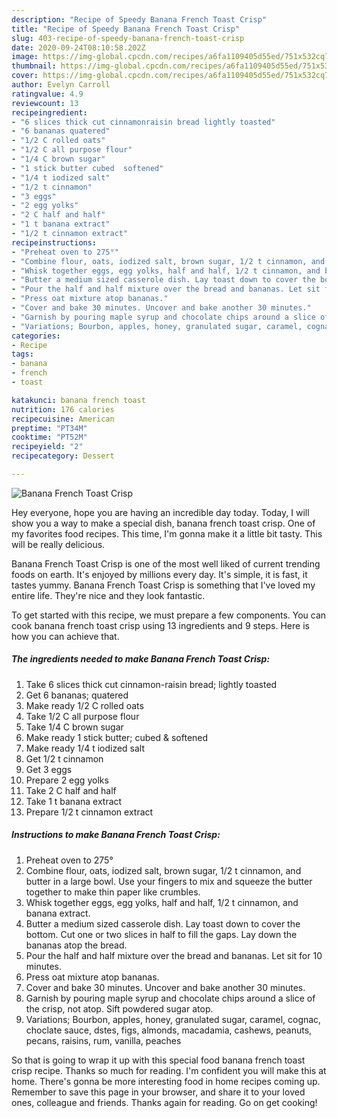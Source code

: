 ```yaml
---
description: "Recipe of Speedy Banana French Toast Crisp"
title: "Recipe of Speedy Banana French Toast Crisp"
slug: 403-recipe-of-speedy-banana-french-toast-crisp
date: 2020-09-24T08:10:58.202Z
image: https://img-global.cpcdn.com/recipes/a6fa1109405d55ed/751x532cq70/banana-french-toast-crisp-recipe-main-photo.jpg
thumbnail: https://img-global.cpcdn.com/recipes/a6fa1109405d55ed/751x532cq70/banana-french-toast-crisp-recipe-main-photo.jpg
cover: https://img-global.cpcdn.com/recipes/a6fa1109405d55ed/751x532cq70/banana-french-toast-crisp-recipe-main-photo.jpg
author: Evelyn Carroll
ratingvalue: 4.9
reviewcount: 13
recipeingredient:
- "6 slices thick cut cinnamonraisin bread lightly toasted"
- "6 bananas quatered"
- "1/2 C rolled oats"
- "1/2 C all purpose flour"
- "1/4 C brown sugar"
- "1 stick butter cubed  softened"
- "1/4 t iodized salt"
- "1/2 t cinnamon"
- "3 eggs"
- "2 egg yolks"
- "2 C half and half"
- "1 t banana extract"
- "1/2 t cinnamon extract"
recipeinstructions:
- "Preheat oven to 275°"
- "Combine flour, oats, iodized salt, brown sugar, 1/2 t cinnamon, and butter in a large bowl. Use your fingers to mix and squeeze the butter together to make thin paper like crumbles."
- "Whisk together eggs, egg yolks, half and half, 1/2 t cinnamon, and banana extract."
- "Butter a medium sized casserole dish. Lay toast down to cover the bottom. Cut one or two slices in half to fill the gaps. Lay down the bananas atop the bread."
- "Pour the half and half mixture over the bread and bananas. Let sit for 10 minutes."
- "Press oat mixture atop bananas."
- "Cover and bake 30 minutes. Uncover and bake another 30 minutes."
- "Garnish by pouring maple syrup and chocolate chips around a slice of the crisp, not atop. Sift powdered sugar atop."
- "Variations; Bourbon, apples, honey, granulated sugar, caramel, cognac, choclate sauce, dstes, figs, almonds, macadamia, cashews, peanuts, pecans, raisins, rum, vanilla, peaches"
categories:
- Recipe
tags:
- banana
- french
- toast

katakunci: banana french toast 
nutrition: 176 calories
recipecuisine: American
preptime: "PT34M"
cooktime: "PT52M"
recipeyield: "2"
recipecategory: Dessert

---
```



![Banana French Toast Crisp](https://img-global.cpcdn.com/recipes/a6fa1109405d55ed/751x532cq70/banana-french-toast-crisp-recipe-main-photo.jpg)

Hey everyone, hope you are having an incredible day today. Today, I will show you a way to make a special dish, banana french toast crisp. One of my favorites food recipes. This time, I'm gonna make it a little bit tasty. This will be really delicious.



Banana French Toast Crisp is one of the most well liked of current trending foods on earth. It's enjoyed by millions every day. It's simple, it is fast, it tastes yummy. Banana French Toast Crisp is something that I've loved my entire life. They're nice and they look fantastic.


To get started with this recipe, we must prepare a few components. You can cook banana french toast crisp using 13 ingredients and 9 steps. Here is how you can achieve that.

<!--inarticleads1-->

##### The ingredients needed to make Banana French Toast Crisp:

1. Take 6 slices thick cut cinnamon-raisin bread; lightly toasted
1. Get 6 bananas; quatered
1. Make ready 1/2 C rolled oats
1. Take 1/2 C all purpose flour
1. Take 1/4 C brown sugar
1. Make ready 1 stick butter; cubed &amp; softened
1. Make ready 1/4 t iodized salt
1. Get 1/2 t cinnamon
1. Get 3 eggs
1. Prepare 2 egg yolks
1. Take 2 C half and half
1. Take 1 t banana extract
1. Prepare 1/2 t cinnamon extract




<!--inarticleads2-->

##### Instructions to make Banana French Toast Crisp:

1. Preheat oven to 275°
1. Combine flour, oats, iodized salt, brown sugar, 1/2 t cinnamon, and butter in a large bowl. Use your fingers to mix and squeeze the butter together to make thin paper like crumbles.
1. Whisk together eggs, egg yolks, half and half, 1/2 t cinnamon, and banana extract.
1. Butter a medium sized casserole dish. Lay toast down to cover the bottom. Cut one or two slices in half to fill the gaps. Lay down the bananas atop the bread.
1. Pour the half and half mixture over the bread and bananas. Let sit for 10 minutes.
1. Press oat mixture atop bananas.
1. Cover and bake 30 minutes. Uncover and bake another 30 minutes.
1. Garnish by pouring maple syrup and chocolate chips around a slice of the crisp, not atop. Sift powdered sugar atop.
1. Variations; Bourbon, apples, honey, granulated sugar, caramel, cognac, choclate sauce, dstes, figs, almonds, macadamia, cashews, peanuts, pecans, raisins, rum, vanilla, peaches




So that is going to wrap it up with this special food banana french toast crisp recipe. Thanks so much for reading. I'm confident you will make this at home. There's gonna be more interesting food in home recipes coming up. Remember to save this page in your browser, and share it to your loved ones, colleague and friends. Thanks again for reading. Go on get cooking!
